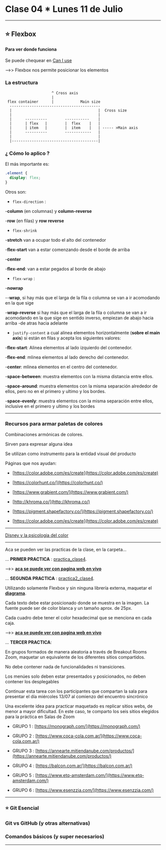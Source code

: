 # Clase 04 * Lunes 11 de Julio

---

## :star:  Flexbox

#### Para ver donde funciona

Se puede chequear en [Can I use](https://caniuse.com/?search=flexbox)


-->> Flexbox nos permite posicionar los elementos

### La estructura

``` 
                     ^ Cross axis
                     |
 flex container      |            Main size
  -----------------------------------------
  |                                       |  Cross size
  |                                       |
  |      ----------        -----------    |
  |      | flex   |        |  flex    |   |
  |      | item   |        |  item    |   | ----- >Main axis
  |      ----------        ------------   |
  |                                       |
  |---------------------------------------|

```
### ¿ Cómo lo aplico ?

El más importante es:

```CSS
.element {
  display: flex;
}
```

Otros son:


- ```flex-direction``` : 

-**column** (en columnas) y **column-reverse**

-**row** (en filas) y **row reverse**


- ```flex-shrink```

-**stretch** van a ocupar todo el alto del contenedor

-**flex-start** van a estar comenzando desde el borde de arriba

-**center**

-**flex-end**: van a estar pegados al borde de abajo

- ```flex-wrap``` : 

-**nowrap**

--**wrap**, si hay más que el larga de la fila o columna se van a ir acomodando en la que sige

-**wrap-reverse** si hay más que el larga de la fila o columna se van a ir acomodando en la que sige en sentido inverso, empiezan de abajo hacia arriba -de atras hacia adelante

- ```justify-content``` a cual alinea elementos horizontalmente (**sobre el main axis**) si están en filas y acepta los siguientes valores:

-**flex-start**: Alinea elementos al lado izquierdo del contenedor.

-**flex-end**: mlinea elementos al lado derecho del contenedor.

-**center**: mlinea elementos en el centro del contenedor.

-**space-between**: muestra elementos con la misma distancia entre ellos.

-**space-around**: muestra elementos con la misma separación alrededor de ellos, pero no en el primero y ultimo y los bordes.

-**space-evenly**: muestra elementos con la misma separación entre ellos, inclusive en el primero y ultimo y los bordes

---


### Recursos para armar paletas de colores

Combinaciones armónicas de colores.

Sirven para expresar alguna idea

Se utilizan como instrumento para la entidad visual del producto

Páginas que nos ayudan:

- [https://color.adobe.com/es/create](https://color.adobe.com/es/create)

- [https://colorhunt.co/](https://colorhunt.co/)

- [https://www.grabient.com/](https://www.grabient.com/)

- [http://khroma.co/](http://khroma.co/)

- [https://pigment.shapefactory.co/](https://pigment.shapefactory.co/)

- [https://color.adobe.com/es/create](https://color.adobe.com/es/create)

---

[Disney y la psicologia del color](https://mott.pe/noticias/lo-que-los-villanos-de-disney-revelan-sobre-la-psicologia-del-color/)

---


Aca se pueden ver las practicas de la clase, en la carpeta...

... **PRIMER PRACTICA** : [practica_clase4](https://github.com/eugenia1984/Avalith-React/tree/main/clase04/practica_clase4).


-->> [**aca se puede ver con pagina web en vivo**](https://eugenia1984.github.io/Avalith-React/clase04/practica_clase4/index.html)



... **SEGUNDA PRACTICA** : [practica2_clase4](https://github.com/eugenia1984/Avalith-React/tree/main/clase04/practica2_clase4).

Utilizando solamente Flexbox y sin ninguna librería externa, maquetar el [**diagrama**](https://github.com/eugenia1984/Avalith-React/blob/main/clase04/maquetado.pdf).

Cada texto debe estar posicionado donde se muestra en la imagen. La fuente puede ser de color blanca y un tamaño aprox. de 25px.

Cada cuadro debe tener el color hexadecimal que se menciona en cada caja. 

-->> [**aca se puede ver con pagina web en vivo**](https://eugenia1984.github.io/Avalith-React/clase04/practica2_clase4/index.html)

... **TERCER PRACTICA**:

En grupos formados de manera aleatoria a través de Breakout Rooms Zoom, maquetar un equivalente de los diferentes sitios compartidos. 

No debe contener nada de funcionalidades ni transiciones. 

Los menúes solo deben estar presentados y posicionados, no deben contener los desplegables

Continuar esta tarea con los participantes que compartan la sala para presentar el día miércoles 13/07 al comienzo del encuentro sincrónico

Una excelente idea para practicar maquetado es replicar sitios webs, de menor a mayor dificultad. En este caso, te comparto los seis sitios elegidos para la práctica en Salas de Zoom

-  GRUPO 1 : [https://monograph.com/](https://monograph.com/)

-  GRUPO 2 : [https://www.coca-cola.com.ar/](https://www.coca-cola.com.ar/)

-  GRUPO 3 : [https://annearte.mitiendanube.com/productos/](https://annearte.mitiendanube.com/productos/)

-  GRUPO 4 : [https://balcon.com.ar/](https://balcon.com.ar/)

-  GRUPO 5 : [https://www.etq-amsterdam.com/](https://www.etq-amsterdam.com/)

-  GRUPO 6 : [https://www.esenzzia.com/](https://www.esenzzia.com/)


---

### :star: Git Esencial

### Git vs GitHub (y otras alternativas)

### Comandos básicos (y super necesarios)


---
